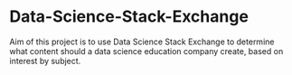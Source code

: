 # Data-Science-Stack-Exchange

Aim of this project is to use Data Science Stack Exchange to determine what content should a data science education company create, based on interest by subject.

